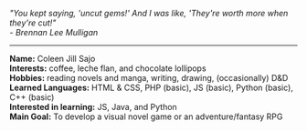 <p><i>"You kept saying, 'uncut gems!' And I was like, 'They're worth more when they're cut!"
  <br>- Brennan Lee Mulligan</i></p>
<hr>
<b>Name:</b> Coleen Jill Sajo <br>
<b>Interests:</b> coffee, leche flan, and chocolate lollipops <br>
<b>Hobbies:</b> reading novels and manga, writing, drawing, (occasionally) D&D <br>
<b>Learned Languages:</b> HTML & CSS, PHP (basic), JS (basic), Python (basic), C++ (basic) <br>
<b>Interested in learning:</b> JS, Java, and Python <br>
<b>Main Goal:</b> To develop a visual novel game or an adventure/fantasy RPG</b>


<!---
coleenjill-sajo/coleenjill-sajo is a ✨ special ✨ repository because its `README.md` (this file) appears on your GitHub profile.
You can click the Preview link to take a look at your changes.
--->
